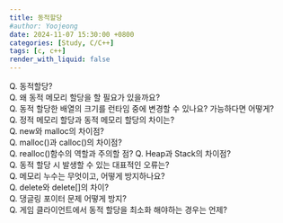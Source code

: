 ```yaml
---
title: 동적할당
#author: Yoojeong
date: 2024-11-07 15:30:00 +0800
categories: [Study, C/C++]
tags: [c, c++]
render_with_liquid: false
---
```



Q. 동적할당?  
Q. 왜 동적 메모리 할당을 할 필요가 있을까요?  
Q. 동적 할당한 배열의 크기를 런타임 중에 변경할 수 있나요? 가능하다면 어떻게?  
Q. 정적 메모리 할당과 동적 메모리 할당의 차이는?  
Q. new와 malloc의 차이점?  
Q. malloc()과 calloc()의 차이점?    
Q. realloc()함수의 역할과 주의할 점? 
Q. Heap과 Stack의 차이점?  
Q. 동적 할당 시 발생할 수 있는 대표적인 오류는?     
Q. 메모리 누수는 무엇이고, 어떻게 방지하나요?    
Q. delete와 delete[]의 차이?    
Q. 댕글링 포이터 문제 어떻게 방지?  
Q. 게임 클라이언트에서 동적 할당을 최소화 해야하는 경우는 언제?  
